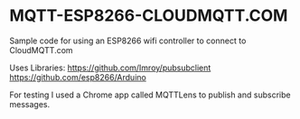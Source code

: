 # MQTT-ESP8266-CLOUDMQTT.COM
Sample code for using an ESP8266 wifi controller to connect to CloudMQTT.com

Uses Libraries:
https://github.com/Imroy/pubsubclient
https://github.com/esp8266/Arduino

For testing I used a Chrome app called  MQTTLens to publish and subscribe messages.


